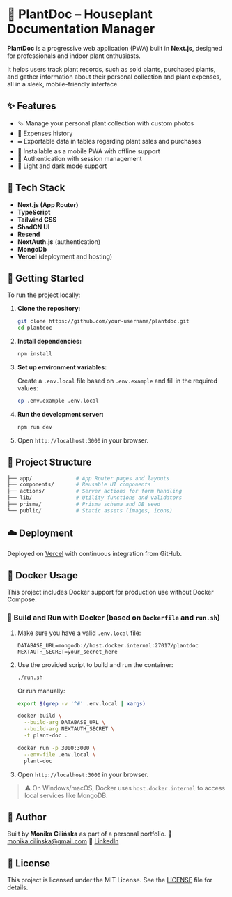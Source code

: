 # 🌿 PlantDoc – Houseplant Documentation Manager

**PlantDoc** is a progressive web application (PWA) built in **Next.js**, designed for professionals and indoor plant
enthusiasts.

It helps users track plant records, such as sold plants, purchased plants, and gather information about their personal
collection and plant expenses, all in a sleek, mobile-friendly interface.

## ✨ Features

* 🩴 Manage your personal plant collection with custom photos
* 🔔 Expenses history
* 🗕️ Exportable data in tables regarding plant sales and purchases
* 📱 Installable as a mobile PWA with offline support
* 🔐 Authentication with session management
* 🌙 Light and dark mode support

## 🧰 Tech Stack

* **Next.js (App Router)**
* **TypeScript**
* **Tailwind CSS**
* **ShadCN UI**
* **Resend**
* **NextAuth.js** (authentication)
* **MongoDb**
* **Vercel** (deployment and hosting)

## 🚀 Getting Started

To run the project locally:

1. **Clone the repository:**

   ```bash
   git clone https://github.com/your-username/plantdoc.git
   cd plantdoc
   ```

2. **Install dependencies:**

   ```bash
   npm install
   ```

3. **Set up environment variables:**

   Create a `.env.local` file based on `.env.example` and fill in the required values:

   ```bash
   cp .env.example .env.local
   ```

4. **Run the development server:**

   ```bash
   npm run dev
   ```

5. Open `http://localhost:3000` in your browser.

## 📁 Project Structure

```bash
├── app/              # App Router pages and layouts
├── components/       # Reusable UI components
├── actions/          # Server actions for form handling
├── lib/              # Utility functions and validators
├── prisma/           # Prisma schema and DB seed
└── public/           # Static assets (images, icons)
```

## ☁️ Deployment

Deployed on [Vercel](https://vercel.com/) with continuous integration from GitHub.

## 🚣 Docker Usage

This project includes Docker support for production use without Docker Compose.

### 🔧 Build and Run with Docker (based on `Dockerfile` and `run.sh`)

1. Make sure you have a valid `.env.local` file:

   ```env
   DATABASE_URL=mongodb://host.docker.internal:27017/plantdoc
   NEXTAUTH_SECRET=your_secret_here
   ```

2. Use the provided script to build and run the container:

   ```bash
   ./run.sh
   ```

   Or run manually:

   ```bash
   export $(grep -v '^#' .env.local | xargs)

   docker build \
     --build-arg DATABASE_URL \
     --build-arg NEXTAUTH_SECRET \
     -t plant-doc .

   docker run -p 3000:3000 \
     --env-file .env.local \
     plant-doc
   ```

3. Open `http://localhost:3000` in your browser.

> ⚠️ On Windows/macOS, Docker uses `host.docker.internal` to access local services like MongoDB.

## 👤 Author

Built by **Monika Cilińska** as part of a personal portfolio.
📧 [monika.cilinska@gmail.com](mailto:monika.cilinska@gmail.com)
🔗 [LinkedIn](https://www.linkedin.com/in/monika-cilinska/)

## 📄 License

This project is licensed under the MIT License. See the [LICENSE](./LICENSE) file for details.

